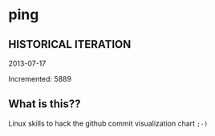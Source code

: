 # ping

## HISTORICAL ITERATION
2013-07-17

Incremented: 5889

## What is this?? 
Linux skills to hack the github commit visualization chart `;-)`
